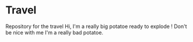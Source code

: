 # Travel
Repository for the travel
Hi, I'm a really big potatoe ready to explode !
Don't be nice with me I'm a really bad potatoe. 
